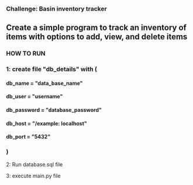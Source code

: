 ### Challenge: Basin inventory tracker

## Create a simple program to track an inventory of items with options to add, view, and delete items

### HOW TO RUN

### 1: create file "db_details" with (
#### db_name = "data_base_name"
#### db_user = "username"
#### db_password = "database_password"
#### db_host = "/example: localhost"
#### db_port = "5432"
### )

2: Run database.sql file

3: execute main.py file
